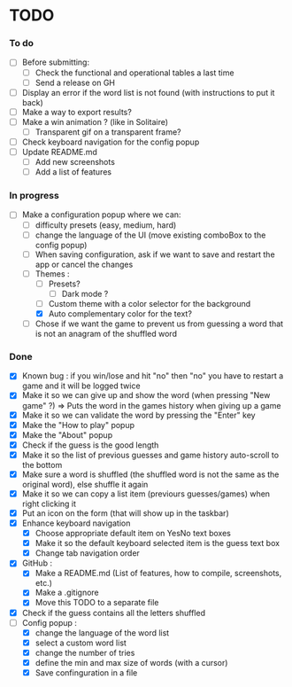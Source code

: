 # TODO

### To do
- [ ] Before submitting:
  - [ ] Check the functional and operational tables a last time
  - [ ] Send a release on GH
- [ ] Display an error if the word list is not found (with instructions to put it back)
- [ ] Make a way to export results?
- [ ] Make a win animation ? (like in Solitaire)
  - [ ] Transparent gif on a transparent frame?
- [ ] Check keyboard navigation for the config popup
- [ ] Update README.md
  - [ ] Add new screenshots
  - [ ] Add a list of features

### In progress
- [ ] Make a configuration popup where we can:
  - [ ] difficulty presets (easy, medium, hard)
  - [ ] change the language of the UI (move existing comboBox to the config popup)
  - [ ] When saving configuration, ask if we want to save and restart the app or cancel the changes
  - [ ] Themes :
    - [ ] Presets?
      - [ ] Dark mode ?
    - [ ] Custom theme with a color selector for the background
    - [x] Auto complementary color for the text?
  - [ ] Chose if we want the game to prevent us from guessing a word that is not an anagram of the shuffled word

### Done
- [x] Known bug : if you win/lose and hit "no" then "no" you have to restart a game and it will be logged twice
- [x] Make it so we can give up and show the word (when pressing "New game" ?) => Puts the word in the games history when giving up a game
- [x] Make it so we can validate the word by pressing the "Enter" key
- [x] Make the "How to play" popup
- [x] Make the "About" popup
- [x] Check if the guess is the good length
- [x] Make it so the list of previous guesses and game history auto-scroll to the bottom
- [x] Make sure a word is shuffled (the shuffled word is not the same as the original word), else shuffle it again
- [x] Make it so we can copy a list item (previours guesses/games) when right clicking it
- [x] Put an icon on the form (that will show up in the taskbar)
- [x] Enhance keyboard navigation
  - [x] Choose appropriate default item on YesNo text boxes
  - [x] Make it so the default keyboard selected item is the guess text box
  - [x] Change tab navigation order
- [x] GitHub :
  - [x] Make a README.md (List of features, how to compile, screenshots, etc.)
  - [x] Make a .gitignore
  - [x] Move this TODO to a separate file
- [x] Check if the guess contains all the letters shuffled
- [ ] Config popup :
  - [x] change the language of the word list
  - [x] select a custom word list
  - [x] change the number of tries
  - [x] define the min and max size of words (with a cursor)
  - [x] Save confinguration in a file